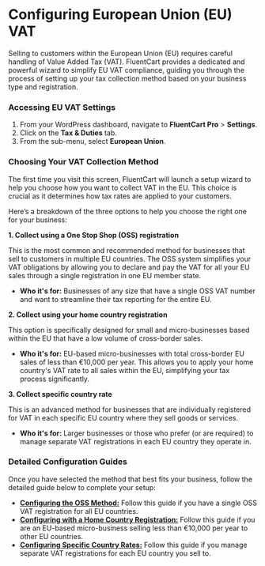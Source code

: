# Configuring European Union (EU) VAT

Selling to customers within the European Union (EU) requires careful handling of Value Added Tax (VAT). FluentCart provides a dedicated and powerful wizard to simplify EU VAT compliance, guiding you through the process of setting up your tax collection method based on your business type and registration.

### Accessing EU VAT Settings

1.  From your WordPress dashboard, navigate to **FluentCart Pro** > **Settings**.
2.  Click on the **Tax & Duties** tab.
3.  From the sub-menu, select **European Union**.

### Choosing Your VAT Collection Method

The first time you visit this screen, FluentCart will launch a setup wizard to help you choose how you want to collect VAT in the EU. This choice is crucial as it determines how tax rates are applied to your customers.

Here’s a breakdown of the three options to help you choose the right one for your business:

**1. Collect using a One Stop Shop (OSS) registration**

This is the most common and recommended method for businesses that sell to customers in multiple EU countries. The OSS system simplifies your VAT obligations by allowing you to declare and pay the VAT for all your EU sales through a single registration in one EU member state.
* **Who it's for:** Businesses of any size that have a single OSS VAT number and want to streamline their tax reporting for the entire EU.

**2. Collect using your home country registration**

This option is specifically designed for small and micro-businesses based within the EU that have a low volume of cross-border sales.
* **Who it's for:** EU-based micro-businesses with total cross-border EU sales of less than €10,000 per year. This allows you to apply your home country's VAT rate to all sales within the EU, simplifying your tax process significantly.

**3. Collect specific country rate**

This is an advanced method for businesses that are individually registered for VAT in each specific EU country where they sell goods or services.
* **Who it's for:** Larger businesses or those who prefer (or are required) to manage separate VAT registrations in each EU country they operate in.

### Detailed Configuration Guides

Once you have selected the method that best fits your business, follow the detailed guide below to complete your setup:

* [**Configuring the OSS Method:**](/guide/tax-&-duties/european-vat-with-oss.md) Follow this guide if you have a single OSS VAT registration for all EU countries.
* [**Configuring with a Home Country Registration:**](/guide/tax-&-duties/european-vat-home-country.md) Follow this guide if you are an EU-based micro-business selling less than €10,000 per year to other EU countries.
* [**Configuring Specific Country Rates:**](/guide/tax-&-duties/european-vat-specific-country.md) Follow this guide if you manage separate VAT registrations for each EU country you sell to.